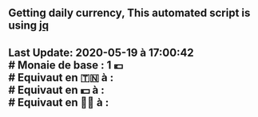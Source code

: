 ## Getting daily currency, This automated script is using [jq](https://stedolan.github.io/jq/)
## Last Update:  2020-05-19 à 17:00:42 </br># Monaie de base : 1 💶 </br> # Equivaut en 🇹🇳 à :  </br> # Equivaut en 💵 à : </br> # Equivaut en 🐱‍💻 à : 
